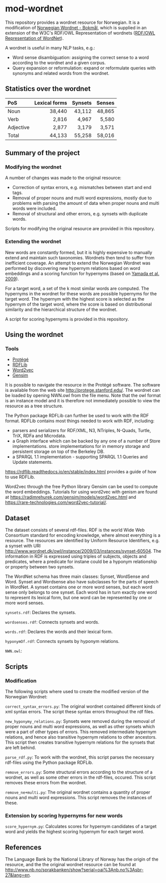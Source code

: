 # mod-wordnet
This repository provides a wordnet resource for Norwegian. It is a modification of [Norwegian Wordnet - Bokmål](http://www.nb.no/sprakbanken/show?serial=oai%3Anb.no%3Asbr-27&lang=en), which is supplied in an extension of the 
W3C's RDF/OWL Representation of wordnets ([RDF/OWL Representation of WordNet](http://www.w3.org/TR/wordnet-rdf/)).

A wordnet is useful in many NLP tasks, e.g.:

- Word sense disambiguation: assigning the correct sense to a word according to the wordnet and a given corpus. 
- Query expansion or reformulation: expand or reformulate queries with synonyms and related words from the wordnet.

## Statistics over the wordnet

| PoS | Lexical forms        | Synsets          | Senses  |
|:----- | ---------: |--------:| -----:|
| Noun | 38,440     | 43,112 | 48,865 |
| Verb | 2,816      | 4,967      |   5,580 |
| Adjective | 2,877 | 3,179      |    3,571 |
| Total | 44,133 | 55,258      |    58,016 |

## Summary of the project
### Modifying the wordnet
A number of changes was made to the original resource:
- Correction of syntax errors, e.g. mismatches between start and end tags.
- Removal of proper nouns and multi word expressions, mostly due to problems with parsing the amount of data when proper nouns and multi words were included. 
- Removal of structural and other errors, e.g. synsets with duplicate words.

Scripts for modifying the original resource are provided in this repository. 

### Extending the wordnet 
New words are constantly formed, but it is highly expensive to manually extend and maintain such taxonomies. Wordnets then tend to suffer from inefficient coverage. An attempt to extend the Norwegian Wordnet was performed by discovering new hypernym relations based on word embeddings and a scoring function for hypernyms (based on [Yamada et al. 2009](http://www.aclweb.org/anthology/D09-1097)).

For a target word, a set of the k most similar words are computed. The hypernyms in the wordnet for these words are possible hypernyms for the target word. The hypernym with the highest score is selected as the hypernym of the target word, where the score is based on distributional similarity and the hierarchical structure of the wordnet. 

A script for scoring hypernyms is provided in this repository.

## Using the wordnet
### Tools

- [Protégé](http://protege.stanford.edu/)
- [RDFLib](https://rdflib.readthedocs.io/en/stable/index.html)
- [Word2vec](https://code.google.com/archive/p/word2vec/)
- [Gensim](https://radimrehurek.com/gensim/)

It is possible to navigate the resource in the Protégé software. The software is
available from the web site http://protege.stanford.edu/. The wordnet can be loaded by 
opening NWN.owl from the file menu. Note that the owl format is an instance model and it is
therefore not immediately possible to view the resource as a tree structure.

The Python package RDFLib can further be used to work with the RDF format. RDFLib contains most things needed to work with RDF, 
including: 
- parsers and serializers for RDF/XML, N3, NTriples, N-Quads, Turtle, TriX, RDFa and Microdata.
- a Graph interface which can be backed by any one of a number of Store implementations.
store implementations for in memory storage and persistent storage on top of the Berkeley DB.
- a SPARQL 1.1 implementation - supporting SPARQL 1.1 Queries and Update statements.

https://rdflib.readthedocs.io/en/stable/index.html provides a guide of how to use RDFLib.

Word2vec through the free Python library Gensim can be used to compute the word embeddings. Tutorials for using word2vec with genism are found at https://radimrehurek.com/gensim/models/word2vec.html and https://rare-technologies.com/word2vec-tutorial/.

## Dataset
The dataset consists of several rdf-files. RDF is the world Wide Web Consortium standard for encoding knowledge, 
where almost everything is a resource. The resources are identified by Uniform Resource Identifiers, e.g. a synset with URI http://www.wordnet.dk/owl/instance/2009/03/instances/synset-60504. The information in RDF is expressed using triples of subjects, objects and predicates, where a predicate for instane could be a hyponym relationship or property between two synsets.

The WordNet schema has three main classes: Synset, WordSense and Word. Synset and Wordsense also have subclasses for the parts of speech in WordNet. A synset contains one or more word senses, but each word sense only belongs to one synset. Each word has in turn exactly one word to represent its lexical form, but one word can be represented by one or more word senses. 


`synsets.rdf`:  Declares the synsets.

`wordsenses.rdf`: Connects synsets and words.

`words.rdf`:  Declares the words and their lexical form.

`hyponymOf.rdf`:  Connects synsets by hyponym relations.

`NWN.owl`: 

## Scripts
### Modification
The following scripts where used to create the modified version of the Norwegian Wordnet:

`correct_syntax_errors.py`: The original wordnet contained different kinds of xml syntax errors. The script these syntax errors throughout the rdf files. 

`new_hyponymy_relations.py`:  Synsets were removed during the removal of proper nouns and multi word expressions, as well as other synsets which were a part of other types of errors. This removed intermediate hypernym relations, and hence also transitive hypernym relations to other ancestors. This script then creates transitive hypernym relations for the synsets that are left behind. 

`parse_rdf.py`: To work with the wordnet, this script parses the necessary rdf-files using the Python package RDFLib.

`remove_errors.py`: Some structural errors according to the structure of a wordnet, as well as some other errors in the rdf-files, occured. This script removes these errors from the wordnet. 

`remove_ne+multi.py`: The original wordnet contains a quantity of proper nouns and multi word expressions. This script removes the instances of these.

### Extension by scoring hypernyms for new words

`score_hypernym.py`: Calculates scores for hypernym candidates of a target word and yields the highest scoring hypernym for each target word.

## References
The Language Bank by the National Library of Norway has the origin of the resource, and the 
the original wordnet resource can be found at http://www.nb.no/sprakbanken/show?serial=oai%3Anb.no%3Asbr-27&lang=en.
